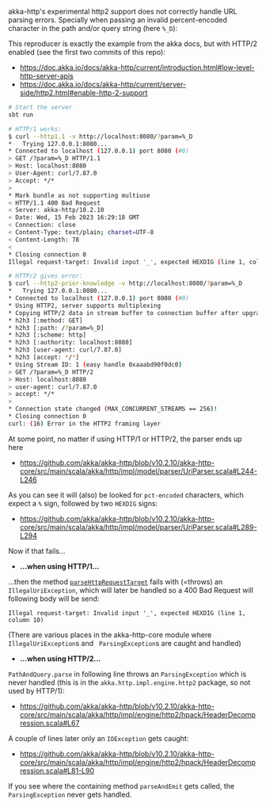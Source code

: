 akka-http's experimental http2 support does not correctly handle URL parsing errors.
Specially when passing an invalid percent-encoded character in the path and/or query string (here `%_D`):

This reproducer is exactly the example from the akka docs, but with HTTP/2 enabled (see the first two commits of this repo):

* https://doc.akka.io/docs/akka-http/current/introduction.html#low-level-http-server-apis
* https://doc.akka.io/docs/akka-http/current/server-side/http2.html#enable-http-2-support

```sh
# Start the server
sbt run
```

```sh
# HTTP/1 works:
$ curl --http1.1 -v http://localhost:8080/?param=%_D
*   Trying 127.0.0.1:8080...
* Connected to localhost (127.0.0.1) port 8080 (#0)
> GET /?param=%_D HTTP/1.1
> Host: localhost:8080
> User-Agent: curl/7.87.0
> Accept: */*
> 
* Mark bundle as not supporting multiuse
< HTTP/1.1 400 Bad Request
< Server: akka-http/10.2.10
< Date: Wed, 15 Feb 2023 16:29:18 GMT
< Connection: close
< Content-Type: text/plain; charset=UTF-8
< Content-Length: 78
< 
* Closing connection 0
Illegal request-target: Invalid input '_', expected HEXDIG (line 1, column 10)
```

```sh
# HTTP/2 gives error:
$ curl --http2-prior-knowledge -v http://localhost:8080/?param=%_D
*   Trying 127.0.0.1:8080...
* Connected to localhost (127.0.0.1) port 8080 (#0)
* Using HTTP2, server supports multiplexing
* Copying HTTP/2 data in stream buffer to connection buffer after upgrade: len=0
* h2h3 [:method: GET]
* h2h3 [:path: /?param=%_D]
* h2h3 [:scheme: http]
* h2h3 [:authority: localhost:8080]
* h2h3 [user-agent: curl/7.87.0]
* h2h3 [accept: */*]
* Using Stream ID: 1 (easy handle 0xaaabd90f0dc0)
> GET /?param=%_D HTTP/2
> Host: localhost:8080
> user-agent: curl/7.87.0
> accept: */*
> 
* Connection state changed (MAX_CONCURRENT_STREAMS == 256)!
* Closing connection 0
curl: (16) Error in the HTTP2 framing layer
```

At some point, no matter if using HTTP/1 or HTTP/2, the parser ends up here
* https://github.com/akka/akka-http/blob/v10.2.10/akka-http-core/src/main/scala/akka/http/impl/model/parser/UriParser.scala#L244-L246

As you can see it will (also) be looked for `pct-encoded` characters, which expect a `%` sign, followed by two `HEXDIG` signs:
* https://github.com/akka/akka-http/blob/v10.2.10/akka-http-core/src/main/scala/akka/http/impl/model/parser/UriParser.scala#L289-L294

Now if that fails...
* **...when using HTTP/1...**

...then the method [`parseHttpRequestTarget`](https://github.com/akka/akka-http/blob/v10.2.10/akka-http-core/src/main/scala/akka/http/impl/model/parser/UriParser.scala#L309-L315) fails with (=throws) an `IllegalUriException`, which will later be handled so a 400 Bad Request will following body will be send:
```
Illegal request-target: Invalid input '_', expected HEXDIG (line 1, column 10)
```

(There are various places in the akka-http-core module where `IllegalUriException`s and ` ParsingException`s are caught and handled)

* **...when using HTTP/2...**

`PathAndQuery.parse` in following line throws an `ParsingException` which is never handled (this is in the `akka.http.impl.engine.http2` package, so not used by HTTP/1):

* https://github.com/akka/akka-http/blob/v10.2.10/akka-http-core/src/main/scala/akka/http/impl/engine/http2/hpack/HeaderDecompression.scala#L67

A couple of lines later only an `IOException` gets caught:

* https://github.com/akka/akka-http/blob/v10.2.10/akka-http-core/src/main/scala/akka/http/impl/engine/http2/hpack/HeaderDecompression.scala#L81-L90

If you see where the containing method `parseAndEmit` gets called, the `ParsingException` never gets handled.
